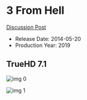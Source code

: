 # 3 From Hell

[Discussion Post](https://www.avsforum.com/threads/bass-eq-for-filtered-movies.2995212/post-58674874)

* Release Date: 2014-05-20
* Production Year: 2019

## TrueHD 7.1

![img 0](https://i.imgur.com/MKkva73.jpg)

![img 1](https://i.imgur.com/lx0xBP7.png)

